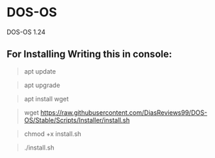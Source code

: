 # DOS-OS
DOS-OS 1.24
## For Installing Writing this in console:
> apt update

> apt upgrade

> apt install wget

> wget https://raw.githubusercontent.com/DiasReviews99/DOS-OS/Stable/Scripts/Installer/install.sh

> chmod +x install.sh

> ./install.sh

